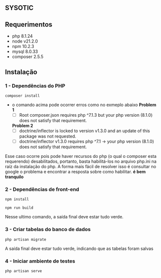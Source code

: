 ## SYSOTIC

## Requerimentos
- php 8.1.24
- node  v21.2.0
- npm 10.2.3
- mysql 8.0.33
- composer 2.5.5

## Instalação
### 1 - Dependências do PHP
    composer install
* o comando acima pode ocorrer erros como no exmeplo abaixo
  **Problem 1**
    - [ ] Root composer.json requires php ^7.1.3 but your php version (8.1.0) does not satisfy that requirement. 
 
    **Problem 2**
    - [ ] doctrine/inflector is locked to version v1.3.0 and an update of this package was not requested.
    - [ ] doctrine/inflector v1.3.0 requires php ^7.1 -> your php version (8.1.0) does not satisfy that requirement.

Esse caso ocorre pois pode haver recursos do php (o qual o composer esta requerendo) desabilitados, portanto, basta habilitá-los no arquivo php.ini na raíz da instalação do php. A forma mais fácil de resolver isso é consultar no google o problema e encontrar a resposta sobre como habilitar. **é bem tranquilo** 

### 2 - Dependências de front-end
    npm install
    
    npm run build
Nesse ultimo comando, a saída final deve estar tudo verde.

### 3 - Criar tabelas do banco de dados
    php artisan migrate
A saída final deve estar tudo verde, indicando que as tabelas foram salvas


### 4 - Iniciar ambiente de testes
    php artisan serve


